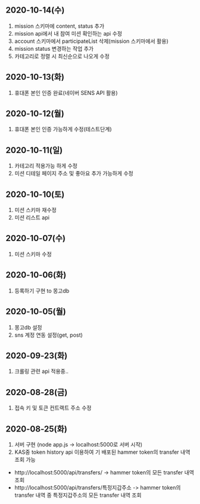 ## 2020-10-14(수)

1. mission 스키마에 content, status 추가
2. mission api에서 내 참여 미션 확인하는 api 수정
3. account 스키마에서 participateList 삭제(mission 스키마에서 활용)
4. mission status 변경하는 작업 추가
5. 카테고리로 정렬 시 최신순으로 나오게 수정

## 2020-10-13(화)

1. 휴대폰 본인 인증 완료(네이버 SENS API 활용)

## 2020-10-12(월)

1. 휴대폰 본인 인증 가능하게 수정(테스트단계)

## 2020-10-11(일)

1. 카테고리 적용가능 하게 수정
2. 미션 디테일 페이지 주소 및 좋아요 추가 가능하게 수정

## 2020-10-10(토)

1. 미션 스키마 재수정
2. 미션 리스트 api

## 2020-10-07(수)

1. 미션 스키마 수정

## 2020-10-06(화)

1. 등록하기 구현 to 몽고db

## 2020-10-05(월)

1. 몽고db 설정
2. sns 계정 연동 설정(get, post)

## 2020-09-23(화)

1. 크롤링 관련 api 적용중..

## 2020-08-28(금)

1. 접속 키 및 토큰 컨트랙트 주소 수정

## 2020-08-25(화)

1. 서버 구현 (node app.js -> localhost:5000로 서버 시작)
2. KAS중 token history api 이용하여 기 배포된 hammer token의 transfer 내역 조회 가능

- http://localhost:5000/api/transfers/ -> hammer token의 모든 transfer 내역 조회
- http://localhost:5000/api/transfers/특정지갑주소 -> hammer token의 transfer 내역 중 특정지갑주소의 모든 transfer 내역 조회
